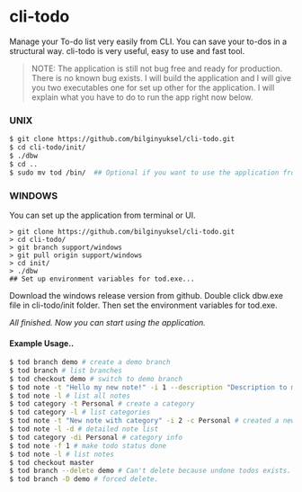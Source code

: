# cli-todo
Manage your To-do list very easily from CLI. You can save your to-dos in a structural way. cli-todo is very useful, easy to use and fast tool.


> NOTE: The application is still not bug free and ready for production. There is no known bug exists. I will build the application and I will give you two executables one for set up other for the application. I will explain what you have to do to run the app right now below.

### UNIX
```bash
$ git clone https://github.com/bilginyuksel/cli-todo.git
$ cd cli-todo/init/
$ ./dbw
$ cd ..
$ sudo mv tod /bin/  ## Optional if you want to use the application from any directory.
```
### WINDOWS
You can set up the application from terminal or UI.
```terminal
> git clone https://github.com/bilginyuksel/cli-todo.git
> cd cli-todo/
> git branch support/windows
> git pull origin support/windows
> cd init/
> ./dbw
## Set up environment variables for tod.exe...
```
Download the windows release version from github. Double click dbw.exe file in cli-todo/init folder. Then set the environment variables for tod.exe.

_All finished. Now you can start using the application._

#### Example Usage..
```bash
$ tod branch demo # create a demo branch
$ tod branch # list branches
$ tod checkout demo # switch to demo branch
$ tod note -t "Hello my new note!" -i 1 --description "Description to my note" # create a note
$ tod note -l # list all notes
$ tod category -t Personal # create a category
$ tod category -l # list categories
$ tod note -t "New note with category" -i 2 -c Personal # created a new note
$ tod note -l -d # detailed note list
$ tod category -di Personal # category info
$ tod note -f 1 # make todo status done
$ tod note -l # list notes
$ tod checkout master
$ tod branch --delete demo # Can't delete because undone todos exists.
$ tod branch -D demo # forced delete.
``` 


